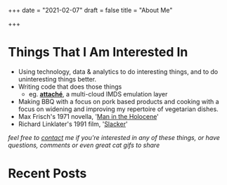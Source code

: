 +++
date = "2021-02-07"
draft = false
title = "About Me"

+++

# Things That I Am Interested In

* Using technology, data & analytics to do interesting things, and to do uninteresting things better.
* Writing code that does those things
  * eg. [**attaché**](https://github.com/datadog/attache), a multi-cloud IMDS emulation layer
* Making BBQ with a focus on pork based products and cooking with a focus on widening and improving my repertoire of vegetarian dishes.
* Max Frisch's 1971 novella, '[Man in the Holocene](https://www.goodreads.com/book/show/74186.Man_in_the_Holocene)'
* Richard Linklater's 1991 film, '[Slacker](http://www.imdb.com/title/tt0102943/)'

_feel free to [contact](/contact) me if you're interested in any of these things, or have questions, comments or even great cat gifs to share_

# Recent Posts

